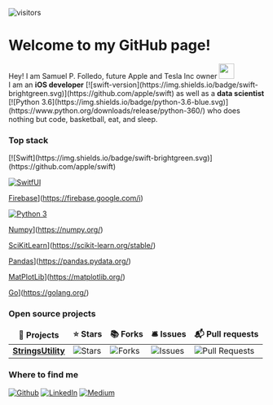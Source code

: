 
 ![visitors](https://visitor-badge.glitch.me/badge?page_id=page.id)

<h1>Welcome to my GitHub page! </h1>


<p>Hey! I am Samuel P. Folledo, future Apple and Tesla Inc owner <img src="https://emojis.slackmojis.com/emojis/images/1531849430/4246/blob-sunglasses.gif?1531849430" width="30"/> </br> I am an <b>iOS developer</b> [![swift-version](https://img.shields.io/badge/swift-brightgreen.svg)](https://github.com/apple/swift) as well as a <b>data scientist</b> [![Python 3.6](https://img.shields.io/badge/python-3.6-blue.svg)](https://www.python.org/downloads/release/python-360/) who does nothing but code, basketball, eat, and sleep.</p>

<h3>Top stack</h3>
<p>
[![Swift](https://img.shields.io/badge/swift-brightgreen.svg)](https://github.com/apple/swift) 

[![SwitfUI](https://img.shields.io/badge/swiftui-brightgreen)](https://developer.apple.com/documentation/swiftui)

[Firebase](https://img.shields.io/badge/firebase-orange)](https://firebase.google.com/i)

[![Python 3](https://img.shields.io/badge/python-3-blue.svg)](https://www.python.org/downloads/release/python-360/)

[Numpy](https://img.shields.io/badge/numpy-red)](https://numpy.org/)

[SciKitLearn](https://img.shields.io/badge/scikitlearn-darkgreen)](https://scikit-learn.org/stable/)

[Pandas](https://img.shields.io/badge/pandas-black)](https://pandas.pydata.org/)

[MatPlotLib](https://img.shields.io/badge/matplotlib-magenta)](https://matplotlib.org/)

[Go](https://img.shields.io/badge/go-lightblue)](https://golang.org/)
</p>

<h3>Open source projects</h3>
<table>
  <thead align="center">
    <tr border: none;>
      <td><b>🎁 Projects</b></td>
      <td><b>⭐ Stars</b></td>
      <td><b>📚 Forks</b></td>
      <td><b>🛎 Issues</b></td>
      <td><b>📬 Pull requests</b></td>
    </tr>
  </thead>
  <tbody>
    <tr>
        <td><a href="https://github.com/SamuelFolledo/StringsUtility"><b>StringsUtility</b></a></td>
      <td><img alt="Stars" src="https://img.shields.io/github/stars/SamuelFolledo/StringsUtility?style=flat-square&labelColor=343b41"/></td>
      <td><img alt="Forks" src="https://img.shields.io/github/forks/SamuelFolledo/StringsUtility?style=flat-square&labelColor=343b41"/></td>
      <td><img alt="Issues" src="https://img.shields.io/github/issues/SamuelFolledo/StringsUtility?style=flat-square&labelColor=343b41"/></td>
      <td><img alt="Pull Requests" src="https://img.shields.io/github/issues-pr/SamuelFolledo/StringsUtility?style=flat-square&labelColor=343b41"/></td>
    </tr>
  </tbody>
</table>

<h3>Where to find me</h3>
<p><a href="https://github.com/SamuelFolledo" target="_blank"><img alt="Github" src="https://img.shields.io/badge/GitHub-%2312100E.svg?&style=for-the-badge&logo=Github&logoColor=white" /></a> 
<a href="https://linkedin.com/in/samuelfolledo" target="_blank"><img alt="LinkedIn" src="https://img.shields.io/badge/linkedin-%230077B5.svg?&style=for-the-badge&logo=linkedin&logoColor=white" /></a> 
<a href="https://medium.com/@samuelfolledo" target="_blank"><img alt="Medium" src="https://img.shields.io/badge/medium-%2312100E.svg?&style=for-the-badge&logo=medium&logoColor=white" /></a>
</p>
